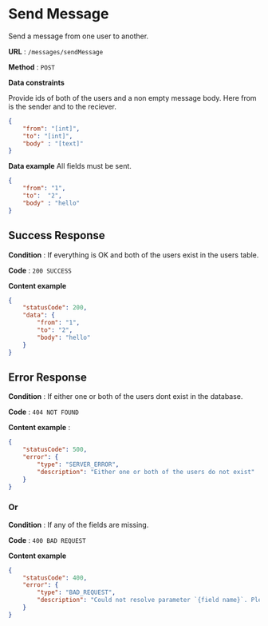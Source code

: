 # Send Message

Send a message from one user to another.

**URL** : `/messages/sendMessage`

**Method** : `POST`

**Data constraints**

Provide ids of both of the users and a non empty message body. Here from is the sender and to the reciever.

```json
{
    "from": "[int]",
    "to": "[int]",
    "body" : "[text]"
}
```

**Data example** All fields must be sent.

```json
{
    "from": "1",
    "to":  "2",
    "body" : "hello" 
}
```

## Success Response

**Condition** : If everything is OK and both of the users exist in the users table.

**Code** : `200 SUCCESS`

**Content example**

```json
{
    "statusCode": 200,
    "data": {
        "from": "1",
        "to": "2",
        "body": "hello"
    }
}
```

## Error Response

**Condition** : If either one or both of the users dont exist in the database.

**Code** : `404 NOT FOUND`

**Content example** :

```json
{
    "statusCode": 500,
    "error": {
        "type": "SERVER_ERROR",
        "description": "Either one or both of the users do not exist"
    }
}
```

### Or

**Condition** : If any of the fields are missing.

**Code** : `400 BAD REQUEST`

**Content example**

```json
{
    "statusCode": 400,
    "error": {
        "type": "BAD_REQUEST",
        "description": "Could not resolve parameter `{field name}`. Please check your input"
    }
}

```
